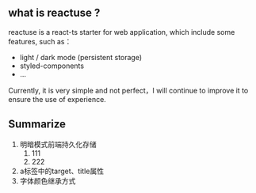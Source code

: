 
## what is reactuse ?


reactuse is a react-ts starter for web application, which include some features, such as：

- light / dark mode (persistent storage)
- styled-components
- ...

Currently, it is very simple and not perfect，I will continue to improve it to ensure the use of experience.


## Summarize

1. 明暗模式前端持久化存储
	1. 111
	2. 222
2. a标签中的target、title属性
3. 字体颜色继承方式
